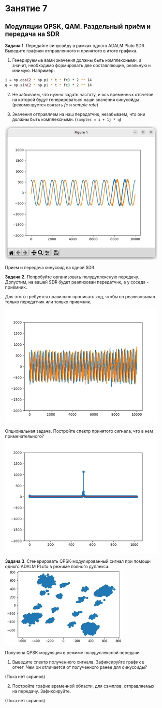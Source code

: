 # Занятие 7
## Модуляции QPSK, QAM. Раздельный приём и передача на SDR


**Задача 1**. Передайте синусойду в рамках одного ADALM Pluto SDR. Выведите графики отправленного и принятого в итоге графика.

1) Генерируемые вами значения должны быть комплексными, а значит, необходимо формировать две составляющие, реальную и мнимую. Например:
```sh
i = np.cos(2 * np.pi * t * fc) * 2 ** 14
q = np.sin(2 * np.pi * t * fc) * 2 ** 14
```

2) Не забываем, что нужно задать частоту, и ось временных отсчетов на которой будут генерироваться наши значения синусойды (рекомендуется связать *fc* и *sample rate*)

3) Значения отправляем на наш передатчик, незабываем, что они должны быть комплексными. (`samples = i + 1j * q`)
<img src = "Screenshots/1_sdr.jpeg">

Прием и передача синусоид на одной SDR

**Задача 2.** Попробуйте организовать полудуплексную передачу. Допустим, на вашей SDR будет реализован передатчик, а у соседа - приёмник. 

Для этого требуется правильно прописать код, чтобы он реализовывал только передатчик или только приемник.

<img src = "Screenshots/2_sdr.png">

Опциональная задача. Постройте спектр принятого сигнала, что в нем примечательного?
<img src = "Screenshots/spectr.jpeg">

**Задача 3**. Сгенерировать QPSK-модулированный сигнал при помощи одного ADALM PLuto в режиме полного дуплекса.
<img src = "Screenshots/qpsk.jpeg">

Получена QPSK модуляция в режиме полудуплексной передачи

1) Выведите спектр полученного сигнала. Зафиксируйте график в отчет. Чем он отличается от полученного ранее для синусоиды?

(Пока нет скринов)

2) Постройте график временной области, для сэмплов, отправляемых на передачу. Зафиксируйте.

(Пока нет скринов)
